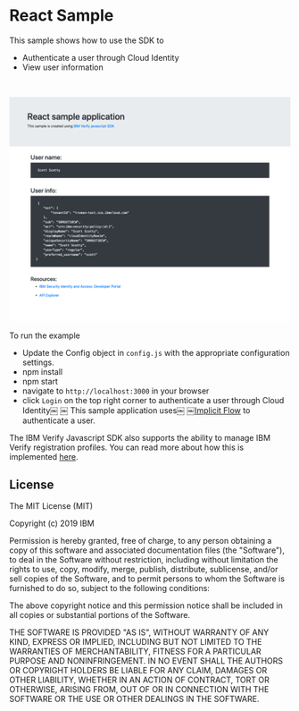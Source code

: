 # React Sample

This sample shows how to use the SDK to
* Authenticate a user through Cloud Identity
* View user information

<br>

![screenshot](screenshot.png)

To run the example

- Update the Config object in `config.js` with the appropriate configuration settings.
- npm install
- npm start
- navigate to `http://localhost:3000` in your browser
- click `Login` on the top right corner to authenticate a user through Cloud Identity￼
￼
This sample application uses￼ ￼[Implicit Flow](http://developer.ice.ibmcloud.com/verify/javascript/oauth/implicit-flow) to authenticate a user.

The IBM Verify Javascript SDK also supports the ability to manage IBM Verify registration profiles. You can read more about how this is implemented [here](http://developer.ice.ibmcloud.com/verify/javascript/ibm-verify-sdk-object-model/authenticator-context).


## License

The MIT License (MIT)

Copyright (c) 2019 IBM

Permission is hereby granted, free of charge, to any person obtaining a copy of this software and associated documentation files (the "Software"), to deal in the Software without restriction, including without limitation the rights to use, copy, modify, merge, publish, distribute, sublicense, and/or sell copies of the Software, and to permit persons to whom the Software is furnished to do so, subject to the following conditions:

The above copyright notice and this permission notice shall be included in all copies or substantial portions of the Software.

THE SOFTWARE IS PROVIDED "AS IS", WITHOUT WARRANTY OF ANY KIND, EXPRESS OR IMPLIED, INCLUDING BUT NOT LIMITED TO THE WARRANTIES OF MERCHANTABILITY, FITNESS FOR A PARTICULAR PURPOSE AND NONINFRINGEMENT. IN NO EVENT SHALL THE AUTHORS OR COPYRIGHT HOLDERS BE LIABLE FOR ANY CLAIM, DAMAGES OR OTHER LIABILITY, WHETHER IN AN ACTION OF CONTRACT, TORT OR OTHERWISE, ARISING FROM, OUT OF OR IN CONNECTION WITH THE SOFTWARE OR THE USE OR OTHER DEALINGS IN THE SOFTWARE.